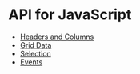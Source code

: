 # API for JavaScript

- [Headers and Columns](./headers_columns.md)
- [Grid Data](./grid_data/README.md)
- [Selection](./selection.md)
- [Events](./events.md)
